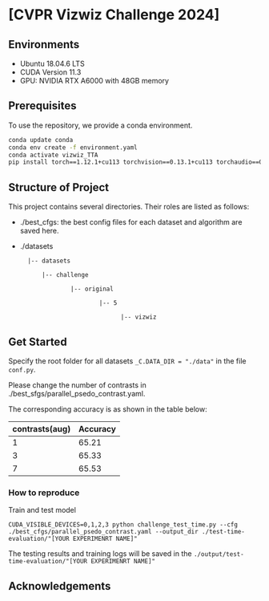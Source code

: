# [CVPR Vizwiz Challenge 2024]
## Environments
+ Ubuntu 18.04.6 LTS
+ CUDA Version 11.3
+ GPU: NVIDIA RTX A6000 with 48GB memory

## Prerequisites

To use the repository, we provide a conda environment.

```bash
conda update conda
conda env create -f environment.yaml
conda activate vizwiz_TTA
pip install torch==1.12.1+cu113 torchvision==0.13.1+cu113 torchaudio==0.12.1 --extra-index-url https://download.pytorch.org/whl/cu113
```

## Structure of Project

This project contains several directories. Their roles are listed as follows:

+ ./best_cfgs: the best config files for each dataset and algorithm are saved here.
+ ./datasets
  
  	    |-- datasets 
  	
  	        |-- challenge
  	
  	                |-- original
  	
  	                        |-- 5
  	
  	                              |-- vizwiz

  
## Get Started

Specify the root folder for all datasets `_C.DATA_DIR = "./data"` in the file `conf.py`.

Please change the number of contrasts in ./best_sfgs/parallel_psedo_contrast.yaml.

The corresponding accuracy is as shown in the table below:

|contrasts(aug)|Accuracy|
|------|---|
|1|65.21|
|3|65.33|
|7|65.53|

### How to reproduce

Train and test model

    CUDA_VISIBLE_DEVICES=0,1,2,3 python challenge_test_time.py --cfg ./best_cfgs/parallel_psedo_contrast.yaml --output_dir ./test-time-evaluation/"[YOUR EXPERIMENRT NAME]"

The testing results and training logs will be saved in the `./output/test-time-evaluation/"[YOUR EXPERIMENRT NAME]"`

## Acknowledgements


